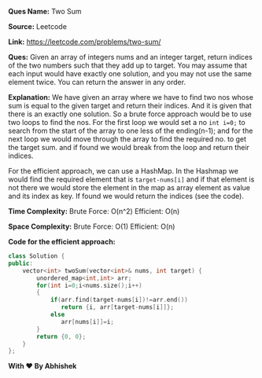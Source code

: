 **Ques Name:** Two Sum

**Source:** Leetcode

**Link:** https://leetcode.com/problems/two-sum/

**Ques:** Given an array of integers nums and an integer target, return indices of the two numbers such that they add up to target.
You may assume that each input would have exactly one solution, and you may not use the same element twice.
You can return the answer in any order.

**Explanation:** We have given an array where we have to find two nos whose sum is equal to the given target and return their indices. And it is given that there is an exactly one solution. So a brute force approach would be to use two loops to find the nos. For the first loop we would set a no `int i=0;` to search from the start of the array to one less of the ending(n-1); and for the next loop we would move through the array to find the required no. to get the target sum. and if found we would break from the loop and return their indices.

For the efficient approach, we can use a HashMap. In the Hashmap we would find the required element that is `target-nums[i]` and if that element is not there we would store the element in the map as array element as value and its index as key. If found we would return the indices (see the code).

**Time Complexity:** Brute Force: O(n^2) Efficient: O(n)

**Space Complexity:** Brute Force: O(1) Efficient: O(n)

**Code for the efficient approach:**

```c++
class Solution {
public:
    vector<int> twoSum(vector<int>& nums, int target) {
        unordered_map<int,int> arr;
        for(int i=0;i<nums.size();i++)
        {
            if(arr.find(target-nums[i])!=arr.end())
               return {i, arr[target-nums[i]]};
            else
               arr[nums[i]]=i;
        }
        return {0, 0};
    }
};
```

**With ❤ By Abhishek**
